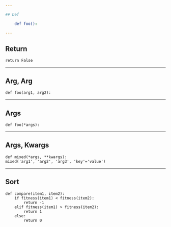 ```yaml
---

## Def

    def foo():

---
```


## Return

    return False

---

## Arg, Arg

    def foo(arg1, arg2):

---

## Args

    def foo(*args):

---

## Args, Kwargs

    def mixed(*args, **kwargs):
    mixed('arg1', 'arg2', 'arg3', 'key'='value')

---

## Sort

    def compare(item1, item2):
        if fitness(item1) < fitness(item2):
            return -1
        elif fitness(item1) > fitness(item2):
            return 1
        else:
            return 0
